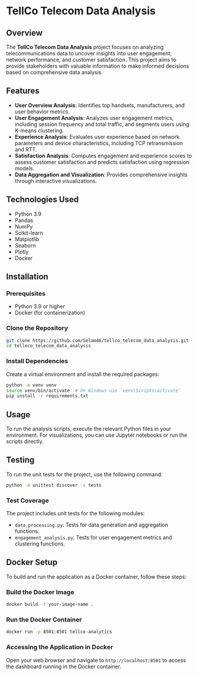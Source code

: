 # TellCo Telecom Data Analysis

## Overview

The **TellCo Telecom Data Analysis** project focuses on analyzing telecommunications data to uncover insights into user engagement, network performance, and customer satisfaction. This project aims to provide stakeholders with valuable information to make informed decisions based on comprehensive data analysis.

## Features

- **User Overview Analysis**: Identifies top handsets, manufacturers, and user behavior metrics.
- **User Engagement Analysis**: Analyzes user engagement metrics, including session frequency and total traffic, and segments users using K-means clustering.
- **Experience Analysis**: Evaluates user experience based on network parameters and device characteristics, including TCP retransmission and RTT.
- **Satisfaction Analysis**: Computes engagement and experience scores to assess customer satisfaction and predicts satisfaction using regression models.
- **Data Aggregation and Visualization**: Provides comprehensive insights through interactive visualizations.

## Technologies Used

- Python 3.9
- Pandas
- NumPy
- Scikit-learn
- Matplotlib
- Seaborn
- Plotly
- Docker

## Installation

### Prerequisites

- Python 3.9 or higher
- Docker (for containerization)

### Clone the Repository

```bash
git clone https://github.com/Selam46/tellco_telecom_data_analysis.git
cd telleco_telecom_data_analysis
```

### Install Dependencies

Create a virtual environment and install the required packages:

```bash
python -m venv venv
source venv/bin/activate  # On Windows use `venv\Scripts\activate`
pip install -r requirements.txt
```

## Usage

To run the analysis scripts, execute the relevant Python files in your environment. For visualizations, you can use Jupyter notebooks or run the scripts directly.

## Testing

To run the unit tests for the project, use the following command:

```bash
python -m unittest discover -s tests
```

### Test Coverage

The project includes unit tests for the following modules:

- `data_processing.py`: Tests for data generation and aggregation functions.
- `engagement_analysis.py`: Tests for user engagement metrics and clustering functions.

## Docker Setup

To build and run the application as a Docker container, follow these steps:

### Build the Docker Image

```bash
docker build -t your-image-name .
```

### Run the Docker Container

```bash
docker run -p 8501:8501 tellco-analytics
```

### Accessing the Application in Docker

Open your web browser and navigate to `http://localhost:8501` to access the dashboard running in the Docker container.



